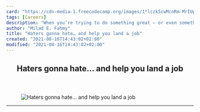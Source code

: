 ```yaml
---
card: "https://cdn-media-1.freecodecamp.org/images/1*lczk5cwMcnRm-MrIUp9trg.png"
tags: [Careers]
description: "When you’re trying to do something great — or even something "
author: "Milad E. Fahmy"
title: "Haters gonna hate… and help you land a job"
created: "2021-08-16T14:43:02+02:00"
modified: "2021-08-16T14:43:02+02:00"
---
```

<div class="site-wrapper">
<main id="site-main" class="site-main outer">
<div class="inner">
<article class="post-full post tag-careers tag-life-lessons tag-tech tag-technology tag-startup ">
<header class="post-full-header">
<h1 class="post-full-title">Haters gonna hate… and help you land a job</h1>
</header>
<figure class="post-full-image">
<picture>
<source media="(max-width: 700px)" sizes="1px" srcset="data:image/gif;base64,R0lGODlhAQABAIAAAAAAAP///yH5BAEAAAAALAAAAAABAAEAAAIBRAA7 1w">
<source media="(min-width: 701px)" sizes="(max-width: 800px) 400px,
(max-width: 1170px) 700px,
1400px" srcset="https://cdn-media-1.freecodecamp.org/images/1*lczk5cwMcnRm-MrIUp9trg.png 300w,
https://cdn-media-1.freecodecamp.org/images/1*lczk5cwMcnRm-MrIUp9trg.png 600w,
https://cdn-media-1.freecodecamp.org/images/1*lczk5cwMcnRm-MrIUp9trg.png 1000w,
https://cdn-media-1.freecodecamp.org/images/1*lczk5cwMcnRm-MrIUp9trg.png 2000w">
<img onerror="this.style.display='none'" src="https://cdn-media-1.freecodecamp.org/images/1*lczk5cwMcnRm-MrIUp9trg.png" alt="Haters gonna hate… and help you land a job">
</picture>
</figure>
<section class="post-full-content">
<div class="post-content medium-migrated-article">
</div>
<hr>
</section>
</article>
</div>
</main>
</div>
<!-- Google Tag Manager (noscript) -->
<!-- End Google Tag Manager (noscript) -->
